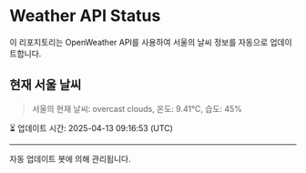 
# Weather API Status

이 리포지토리는 OpenWeather API를 사용하여 서울의 날씨 정보를 자동으로 업데이트합니다.

## 현재 서울 날씨
> 서울의 현재 날씨: overcast clouds, 온도: 9.41°C, 습도: 45%

⏳ 업데이트 시간: 2025-04-13 09:16:53 (UTC)

---
자동 업데이트 봇에 의해 관리됩니다.
